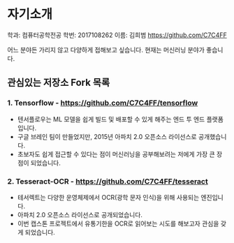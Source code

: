 # 자기소개


 학과: 컴퓨터공학전공
 학번: 2017108262
 이름: 김희범
 https://github.com/C7C4FF

 어느 분야든 가리지 않고 다양하게 접해보고 싶습니다.
 현재는 머신러닝 분야가 좋습니다.




## 관심있는 저장소 Fork 목록

### 1. Tensorflow - https://github.com/C7C4FF/tensorflow
* 텐서플로우는 ML 모델을 쉽게 빌드 및 배포할 수 있게 해주는 엔드 투 엔드 플랫폼입니다.
* 구글 브레인 팀이 만들었지만, 2015년 아파치 2.0 오픈소스 라이선스로 공개했습니다.
* 초보자도 쉽게 접근할 수 있다는 점이 머신러닝을 공부해보려는 저에게 가장 큰 장점이 되었습니다.


### 2. Tesseract-OCR - https://github.com/C7C4FF/tesseract
* 테서렉트는 다양한 운영체제에서 OCR(광학 문자 인식)을 위해 사용되는 엔진입니다.
* 아파치 2.0  오픈소스 라이선스로 공개되었습니다.
* 이번 캡스톤 프로젝트에서 유통기한을 OCR로 읽어보는 시도를 해보고자 관심을 갖게 되었습니다.


